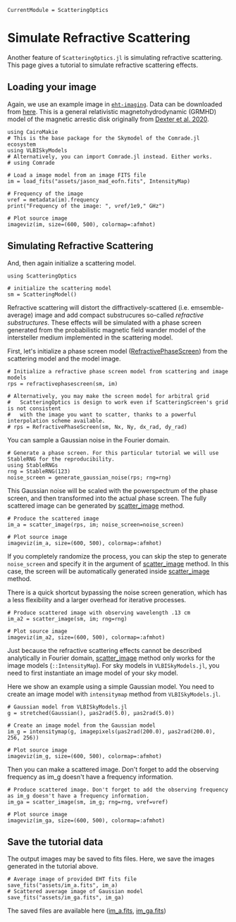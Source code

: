 ```@meta
CurrentModule = ScatteringOptics
```

# Simulate Refractive Scattering
Another feature of `ScatteringOptics.jl` is simulating refractive scattering. This page gives a tutorial to simulate refractive scattering effects. 

## Loading your image
Again, we use an example image in [`eht-imaging`](https://github.com/achael/eht-imaging). Data can be downloaded from [here](assets/jason_mad_eofn.fits). This is a general relativistic magnetohydrodynamic (GRMHD) model of the magnetic arrestic disk originally from [Dexter et al. 2020](https://ui.adsabs.harvard.edu/abs/2020MNRAS.494.4168D/abstract).

```@example 1
using CairoMakie
# This is the base package for the Skymodel of the Comrade.jl ecosystem
using VLBISkyModels
# Alternatively, you can import Comrade.jl instead. Either works.
# using Comrade

# Load a image model from an image FITS file
im = load_fits("assets/jason_mad_eofn.fits", IntensityMap)

# Frequency of the image
νref = metadata(im).frequency
print("Frequency of the image: ", νref/1e9," GHz")

# Plot source image
imageviz(im, size=(600, 500), colormap=:afmhot)
```

## Simulating Refractive Scattering
And, then again initialize a scattering model.

```@example 1
using ScatteringOptics

# initialize the scattering model
sm = ScatteringModel()
```

Refractive scattering will distort the diffractively-scattered (i.e. emsemble-average) image and add compact substrucures so-called *refractive substructures*.
These effects will be simulated with a phase screen generated from the probabilistic magnetic field wander model of the intersteller medium implemented in the scattering model. 

First, let's initialize a phase screen model ([RefractivePhaseScreen](@ref)) from the scattering model and the model image.
```@example 1
# Initialize a refractive phase screen model from scattering and image models
rps = refractivephasescreen(sm, im) 

# Alternatively, you may make the screen model for arbitral grid
#   ScatteringOptics is design to work even if ScatteringScreen's grid is not consistent
#   with the image you want to scatter, thanks to a powerful interpolation scheme available.
# rps = RefractivePhaseScreen(sm, Nx, Ny, dx_rad, dy_rad) 
```

You can sample a Gaussian noise in the Fourier domain.

```@example 1
# Generate a phase screen. For this particular tutorial we will use StableRNG for the reproducibility.
using StableRNGs 
rng = StableRNG(123)
noise_screen = generate_gaussian_noise(rps; rng=rng)
```

This Gaussian noise will be scaled with the powerspectrum of the phase screen, and then transformed into the actual phase screen. The fully scattered image can be generated by [scatter_image](@ref) method.

```@example 1
# Produce the scattered image
im_a = scatter_image(rps, im; noise_screen=noise_screen)

# Plot source image
imageviz(im_a, size=(600, 500), colormap=:afmhot)
```

If you completely randomize the process, you can skip the step to generate `noise_screen` and specify it in the argument of [scatter_image](@ref) method. In this case, the screen will be automatically generated inside [scatter_image](@ref) method. 

There is a quick shortcut bypassing the noise screen generation, which has a less flexibility and a larger overhead for iterative processes.

```@example 1
# Produce scattered image with observing wavelength .13 cm
im_a2 = scatter_image(sm, im; rng=rng)

# Plot source image
imageviz(im_a2, size=(600, 500), colormap=:afmhot)
```

Just because the refractive scattering effects cannot be described analytically in Fourier domain, [scatter_image](@ref) method only works
for the image models (`::IntensityMap`). For sky models in `VLBISkyModels.jl`, you need to first instantiate an image model of your sky model.

Here we show an example using a simple Gaussian model. You need to create an image model with `intensitymap` method from `VLBISkyModels.jl`.

```@example 1
# Gaussian model from VLBISkyModels.jl
g = stretched(Gaussian(), μas2rad(5.0), μas2rad(5.0))

# Create an image model from the Gaussian model
im_g = intensitymap(g, imagepixels(μas2rad(200.0), μas2rad(200.0), 256, 256))

# Plot source image
imageviz(im_g, size=(600, 500), colormap=:afmhot)
```

Then you can make a scattered image. Don't forget to add the observing frequency as im_g doesn't have a frequency information.

```@example 1
# Produce scattered image. Don't forget to add the observing frequency as im_g doesn't have a frequency information.
im_ga = scatter_image(sm, im_g; rng=rng, νref=νref)

# Plot source image
imageviz(im_ga, size=(600, 500), colormap=:afmhot)
```

## Save the tutorial data 
The output images may be saved to fits files. Here, we save the images generated in the tutorial above.

```@example 1
# Average image of provided EHT fits file
save_fits("assets/im_a.fits", im_a)
# Scattered average image of Gaussian model
save_fits("assets/im_ga.fits", im_ga)
```

The saved files are available here ([im_a.fits](assets/im_a.fits), [im_ga.fits](assets/im_a.fits))
